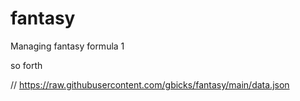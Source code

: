 # fantasy
Managing fantasy formula 1

so forth

// https://raw.githubusercontent.com/gbicks/fantasy/main/data.json
